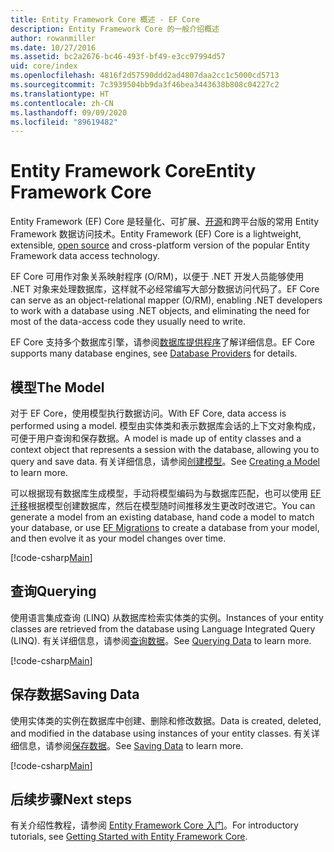 ```yaml
---
title: Entity Framework Core 概述 - EF Core
description: Entity Framework Core 的一般介绍概述
author: rowanmiller
ms.date: 10/27/2016
ms.assetid: bc2a2676-bc46-493f-bf49-e3cc97994d57
uid: core/index
ms.openlocfilehash: 4816f2d57590ddd2ad4807daa2cc1c5000cd5713
ms.sourcegitcommit: 7c3939504bb9da3f46bea3443638b808c04227c2
ms.translationtype: HT
ms.contentlocale: zh-CN
ms.lasthandoff: 09/09/2020
ms.locfileid: "89619482"
---
```

# <a name="entity-framework-core"></a><span data-ttu-id="d3db1-103">Entity Framework Core</span><span class="sxs-lookup"><span data-stu-id="d3db1-103">Entity Framework Core</span></span>

<span data-ttu-id="d3db1-104">Entity Framework (EF) Core 是轻量化、可扩展、[开源](https://github.com/aspnet/EntityFrameworkCore)和跨平台版的常用 Entity Framework 数据访问技术。</span><span class="sxs-lookup"><span data-stu-id="d3db1-104">Entity Framework (EF) Core is a lightweight, extensible, [open source](https://github.com/aspnet/EntityFrameworkCore) and cross-platform version of the popular Entity Framework data access technology.</span></span>

<span data-ttu-id="d3db1-105">EF Core 可用作对象关系映射程序 (O/RM)，以便于 .NET 开发人员能够使用 .NET 对象来处理数据库，这样就不必经常编写大部分数据访问代码了。</span><span class="sxs-lookup"><span data-stu-id="d3db1-105">EF Core can serve as an object-relational mapper (O/RM), enabling .NET developers to work with a database using .NET objects, and eliminating the need for most of the data-access code they usually need to write.</span></span>

<span data-ttu-id="d3db1-106">EF Core 支持多个数据库引擎，请参阅[数据库提供程序](xref:core/providers/index)了解详细信息。</span><span class="sxs-lookup"><span data-stu-id="d3db1-106">EF Core supports many database engines, see [Database Providers](xref:core/providers/index) for details.</span></span>

## <a name="the-model"></a><span data-ttu-id="d3db1-107">模型</span><span class="sxs-lookup"><span data-stu-id="d3db1-107">The Model</span></span>

<span data-ttu-id="d3db1-108">对于 EF Core，使用模型执行数据访问。</span><span class="sxs-lookup"><span data-stu-id="d3db1-108">With EF Core, data access is performed using a model.</span></span> <span data-ttu-id="d3db1-109">模型由实体类和表示数据库会话的上下文对象构成，可便于用户查询和保存数据。</span><span class="sxs-lookup"><span data-stu-id="d3db1-109">A model is made up of entity classes and a context object that represents a session with the database, allowing you to query and save data.</span></span> <span data-ttu-id="d3db1-110">有关详细信息，请参阅[创建模型](xref:core/modeling/index)。</span><span class="sxs-lookup"><span data-stu-id="d3db1-110">See [Creating a Model](xref:core/modeling/index) to learn more.</span></span>

<span data-ttu-id="d3db1-111">可以根据现有数据库生成模型，手动将模型编码为与数据库匹配，也可以使用 [EF 迁移](xref:core/managing-schemas/migrations/index)根据模型创建数据库，然后在模型随时间推移发生更改时改进它。</span><span class="sxs-lookup"><span data-stu-id="d3db1-111">You can generate a model from an existing database, hand code a model to match your database, or use [EF Migrations](xref:core/managing-schemas/migrations/index) to create a database from your model, and then evolve it as your model changes over time.</span></span>

[!code-csharp[Main](../../samples/core/Intro/Model.cs)]

## <a name="querying"></a><span data-ttu-id="d3db1-112">查询</span><span class="sxs-lookup"><span data-stu-id="d3db1-112">Querying</span></span>

<span data-ttu-id="d3db1-113">使用语言集成查询 (LINQ) 从数据库检索实体类的实例。</span><span class="sxs-lookup"><span data-stu-id="d3db1-113">Instances of your entity classes are retrieved from the database using Language Integrated Query (LINQ).</span></span> <span data-ttu-id="d3db1-114">有关详细信息，请参阅[查询数据](xref:core/querying/index)。</span><span class="sxs-lookup"><span data-stu-id="d3db1-114">See [Querying Data](xref:core/querying/index) to learn more.</span></span>

[!code-csharp[Main](../../samples/core/Intro/Program.cs#Querying)]

## <a name="saving-data"></a><span data-ttu-id="d3db1-115">保存数据</span><span class="sxs-lookup"><span data-stu-id="d3db1-115">Saving Data</span></span>

<span data-ttu-id="d3db1-116">使用实体类的实例在数据库中创建、删除和修改数据。</span><span class="sxs-lookup"><span data-stu-id="d3db1-116">Data is created, deleted, and modified in the database using instances of your entity classes.</span></span> <span data-ttu-id="d3db1-117">有关详细信息，请参阅[保存数据](xref:core/saving/index)。</span><span class="sxs-lookup"><span data-stu-id="d3db1-117">See [Saving Data](xref:core/saving/index) to learn more.</span></span>

[!code-csharp[Main](../../samples/core/Intro/Program.cs#SavingData)]

## <a name="next-steps"></a><span data-ttu-id="d3db1-118">后续步骤</span><span class="sxs-lookup"><span data-stu-id="d3db1-118">Next steps</span></span>

<span data-ttu-id="d3db1-119">有关介绍性教程，请参阅 [Entity Framework Core 入门](xref:core/get-started/index)。</span><span class="sxs-lookup"><span data-stu-id="d3db1-119">For introductory tutorials, see [Getting Started with Entity Framework Core](xref:core/get-started/index).</span></span>
